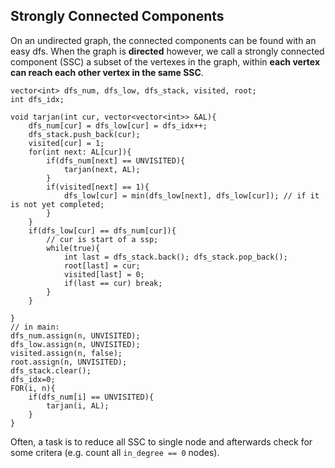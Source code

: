## Strongly Connected Components
On an undirected graph, the connected components can be found with an easy dfs. When the graph is **directed** however, we call a strongly connected component (SSC)
a subset of the vertexes in the graph, within **each vertex can reach each other vertex in the same SSC**. 
```
vector<int> dfs_num, dfs_low, dfs_stack, visited, root;
int dfs_idx;

void tarjan(int cur, vector<vector<int>> &AL){
    dfs_num[cur] = dfs_low[cur] = dfs_idx++;
    dfs_stack.push_back(cur);
    visited[cur] = 1;
    for(int next: AL[cur]){
        if(dfs_num[next] == UNVISITED){
            tarjan(next, AL);
        }
        if(visited[next] == 1){
            dfs_low[cur] = min(dfs_low[next], dfs_low[cur]); // if it is not yet completed;
        }
    }
    if(dfs_low[cur] == dfs_num[cur]){
        // cur is start of a ssp;
        while(true){
            int last = dfs_stack.back(); dfs_stack.pop_back();
            root[last] = cur;
            visited[last] = 0;
            if(last == cur) break;
        }
    }

}
// in main:
dfs_num.assign(n, UNVISITED);
dfs_low.assign(n, UNVISITED);
visited.assign(n, false);
root.assign(n, UNVISITED);
dfs_stack.clear();
dfs_idx=0;
FOR(i, n){
    if(dfs_num[i] == UNVISITED){
        tarjan(i, AL);
    }
}
```
Often, a task is to reduce all SSC to single node and
afterwards check for some critera (e.g. count all `in_degree == 0` nodes).
